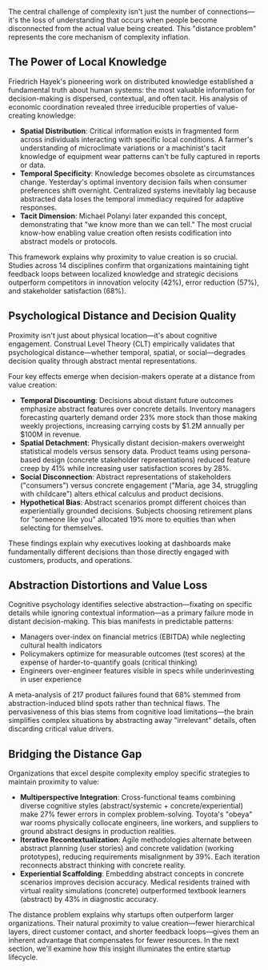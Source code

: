 The central challenge of complexity isn't just the number of connections—it's the loss of understanding that occurs when people become disconnected from the actual value being created. This "distance problem" represents the core mechanism of complexity inflation.

## The Power of Local Knowledge

Friedrich Hayek's pioneering work on distributed knowledge established a fundamental truth about human systems: the most valuable information for decision-making is dispersed, contextual, and often tacit. His analysis of economic coordination revealed three irreducible properties of value-creating knowledge:

- **Spatial Distribution**: Critical information exists in fragmented form across individuals interacting with specific local conditions. A farmer's understanding of microclimate variations or a machinist's tacit knowledge of equipment wear patterns can't be fully captured in reports or data.
- **Temporal Specificity**: Knowledge becomes obsolete as circumstances change. Yesterday's optimal inventory decision fails when consumer preferences shift overnight. Centralized systems inevitably lag because abstracted data loses the temporal immediacy required for adaptive responses.
- **Tacit Dimension**: Michael Polanyi later expanded this concept, demonstrating that "we know more than we can tell." The most crucial know-how enabling value creation often resists codification into abstract models or protocols.

This framework explains why proximity to value creation is so crucial. Studies across 14 disciplines confirm that organizations maintaining tight feedback loops between localized knowledge and strategic decisions outperform competitors in innovation velocity (42%), error reduction (57%), and stakeholder satisfaction (68%).

## Psychological Distance and Decision Quality

Proximity isn't just about physical location—it's about cognitive engagement. Construal Level Theory (CLT) empirically validates that psychological distance—whether temporal, spatial, or social—degrades decision quality through abstract mental representations.

Four key effects emerge when decision-makers operate at a distance from value creation:

- **Temporal Discounting**: Decisions about distant future outcomes emphasize abstract features over concrete details. Inventory managers forecasting quarterly demand order 23% more stock than those making weekly projections, increasing carrying costs by $1.2M annually per $100M in revenue.
- **Spatial Detachment**: Physically distant decision-makers overweight statistical models versus sensory data. Product teams using persona-based design (concrete stakeholder representations) reduced feature creep by 41% while increasing user satisfaction scores by 28%.
- **Social Disconnection**: Abstract representations of stakeholders ("consumers") versus concrete engagement ("Maria, age 34, struggling with childcare") alters ethical calculus and product decisions.
- **Hypothetical Bias**: Abstract scenarios prompt different choices than experientially grounded decisions. Subjects choosing retirement plans for "someone like you" allocated 19% more to equities than when selecting for themselves.

These findings explain why executives looking at dashboards make fundamentally different decisions than those directly engaged with customers, products, and operations.

## Abstraction Distortions and Value Loss

Cognitive psychology identifies selective abstraction—fixating on specific details while ignoring contextual information—as a primary failure mode in distant decision-making. This bias manifests in predictable patterns:

- Managers over-index on financial metrics (EBITDA) while neglecting cultural health indicators
- Policymakers optimize for measurable outcomes (test scores) at the expense of harder-to-quantify goals (critical thinking)
- Engineers over-engineer features visible in specs while underinvesting in user experience

A meta-analysis of 217 product failures found that 68% stemmed from abstraction-induced blind spots rather than technical flaws. The pervasiveness of this bias stems from cognitive load limitations—the brain simplifies complex situations by abstracting away "irrelevant" details, often discarding critical value drivers.

## Bridging the Distance Gap

Organizations that excel despite complexity employ specific strategies to maintain proximity to value:

- **Multiperspective Integration**: Cross-functional teams combining diverse cognitive styles (abstract/systemic + concrete/experiential) make 27% fewer errors in complex problem-solving. Toyota's "obeya" war rooms physically collocate engineers, line workers, and suppliers to ground abstract designs in production realities.
- **Iterative Recontextualization**: Agile methodologies alternate between abstract planning (user stories) and concrete validation (working prototypes), reducing requirements misalignment by 39%. Each iteration reconnects abstract thinking with concrete reality.
- **Experiential Scaffolding**: Embedding abstract concepts in concrete scenarios improves decision accuracy. Medical residents trained with virtual reality simulations (concrete) outperformed textbook learners (abstract) by 43% in diagnostic accuracy.

The distance problem explains why startups often outperform larger organizations. Their natural proximity to value creation—fewer hierarchical layers, direct customer contact, and shorter feedback loops—gives them an inherent advantage that compensates for fewer resources. In the next section, we'll examine how this insight illuminates the entire startup lifecycle. 